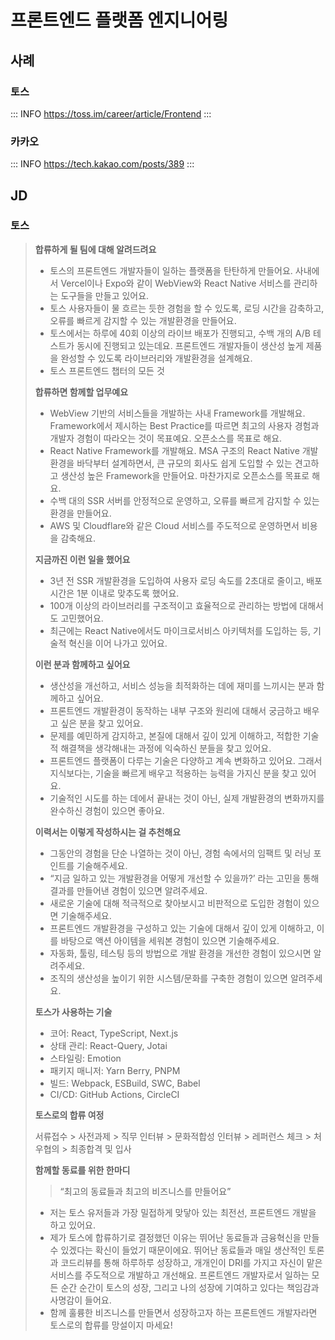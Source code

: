 # 프론트엔드 플랫폼 엔지니어링

## 사례

### 토스

::: INFO
https://toss.im/career/article/Frontend
:::

### 카카오

::: INFO
https://tech.kakao.com/posts/389
:::

## JD

### 토스

> **합류하게 될 팀에 대해 알려드려요**
>
> - 토스의 프론트엔드 개발자들이 일하는 플랫폼을 탄탄하게 만들어요. 사내에서 Vercel이나 Expo와 같이 WebView와 React Native 서비스를 관리하는 도구들을 만들고 있어요.
> - 토스 사용자들이 물 흐르는 듯한 경험을 할 수 있도록, 로딩 시간을 감축하고, 오류를 빠르게 감지할 수 있는 개발환경을 만들어요.
> - 토스에서는 하루에 40회 이상의 라이브 배포가 진행되고, 수백 개의 A/B 테스트가 동시에 진행되고 있는데요. 프론트엔드 개발자들이 생산성 높게 제품을 완성할 수 있도록 라이브러리와 개발환경을 설계해요.
> - 토스 프론트엔드 챕터의 모든 것
>
> **합류하면 함께할 업무예요**
>
> - WebView 기반의 서비스들을 개발하는 사내 Framework를 개발해요. Framework에서 제시하는 Best Practice를 따르면 최고의 사용자 경험과 개발자 경험이 따라오는 것이 목표예요. 오픈소스를 목표로 해요.
> - React Native Framework를 개발해요. MSA 구조의 React Native 개발환경을 바닥부터 설계하면서, 큰 규모의 회사도 쉽게 도입할 수 있는 견고하고 생산성 높은 Framework을 만들어요. 마찬가지로 오픈소스를 목표로 해요.
> - 수백 대의 SSR 서버를 안정적으로 운영하고, 오류를 빠르게 감지할 수 있는 환경을 만들어요.
> - AWS 및 Cloudflare와 같은 Cloud 서비스를 주도적으로 운영하면서 비용을 감축해요.
>
> **지금까진 이런 일을 했어요**
>
> - 3년 전 SSR 개발환경을 도입하여 사용자 로딩 속도를 2초대로 줄이고, 배포 시간은 1분 이내로 맞추도록 했어요.
> - 100개 이상의 라이브러리를 구조적이고 효율적으로 관리하는 방법에 대해서도 고민했어요.
> - 최근에는 React Native에서도 마이크로서비스 아키텍처를 도입하는 등, 기술적 혁신을 이어 나가고 있어요.
>
> **이런 분과 함께하고 싶어요**
>
> - 생산성을 개선하고, 서비스 성능을 최적화하는 데에 재미를 느끼시는 분과 함께하고 싶어요.
> - 프론트엔드 개발환경이 동작하는 내부 구조와 원리에 대해서 궁금하고 배우고 싶은 분을 찾고 있어요.
> - 문제를 예민하게 감지하고, 본질에 대해서 깊이 있게 이해하고, 적합한 기술적 해결책을 생각해내는 과정에 익숙하신 분들을 찾고 있어요.
> - 프론트엔드 플랫폼이 다루는 기술은 다양하고 계속 변화하고 있어요. 그래서 지식보다는, 기술을 빠르게 배우고 적용하는 능력을 가지신 분을 찾고 있어요.
> - 기술적인 시도를 하는 데에서 끝내는 것이 아닌, 실제 개발환경의 변화까지를 완수하신 경험이 있으면 좋아요.
>
> **이력서는 이렇게 작성하시는 걸 추천해요**
>
> - 그동안의 경험을 단순 나열하는 것이 아닌, 경험 속에서의 임팩트 및 러닝 포인트를 기술해주세요.
> - “지금 일하고 있는 개발환경을 어떻게 개선할 수 있을까?’ 라는 고민을 통해 결과를 만들어낸 경험이 있으면 알려주세요.
> - 새로운 기술에 대해 적극적으로 찾아보시고 비판적으로 도입한 경험이 있으면 기술해주세요.
> - 프론트엔드 개발환경을 구성하고 있는 기술에 대해서 깊이 있게 이해하고, 이를 바탕으로 액션 아이템을 세워본 경험이 있으면 기술해주세요.
> - 자동화, 툴링, 테스팅 등의 방법으로 개발 환경을 개선한 경험이 있으시면 알려주세요.
> - 조직의 생산성을 높이기 위한 시스템/문화를 구축한 경험이 있으면 알려주세요.
>
> **토스가 사용하는 기술**
>
> - 코어: React, TypeScript, Next.js
> - 상태 관리: React-Query, Jotai
> - 스타일링: Emotion
> - 패키지 매니저: Yarn Berry, PNPM
> - 빌드: Webpack, ESBuild, SWC, Babel
> - CI/CD: GitHub Actions, CircleCI
>
> **토스로의 합류 여정**
>
> 서류접수 > 사전과제 > 직무 인터뷰 > 문화적합성 인터뷰 > 레퍼런스 체크 > 처우협의 > 최종합격 및 입사
>
> **함께할 동료를 위한 한마디**
>
> > “최고의 동료들과 최고의 비즈니스를 만들어요”
>
> - 저는 토스 유저들과 가장 밀접하게 맞닿아 있는 최전선, 프론트엔드 개발을 하고 있어요.
> - 제가 토스에 합류하기로 결정했던 이유는 뛰어난 동료들과 금융혁신을 만들 수 있겠다는 확신이 들었기 때문이에요. 뛰어난 동료들과 매일 생산적인 토론과 코드리뷰를 통해 하루하루 성장하고, 개개인이 DRI를 가지고 자신이 맡은 서비스를 주도적으로 개발하고 개선해요. 프론트엔드 개발자로서 일하는 모든 순간 순간이 토스의 성장, 그리고 나의 성장에 기여하고 있다는 책임감과 사명감이 들어요.
> - 함께 훌륭한 비즈니스를 만들면서 성장하고자 하는 프론트엔드 개발자라면 토스로의 합류를 망설이지 마세요!
